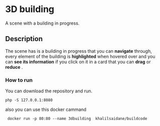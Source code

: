 # 3D building

A scene with a building in progress. 

## Description
 
The scene has is a building in progress that you can **navigate**  through, every element of the building is **highlighted** 
when hovered over and you can **see its information** if you click on it in a card that you can **drag**  or **reduce** .

### How to run

You can download the repository and run.

```
php -S 127.0.0.1:8080
```
also you can use this docker cammand

```
 docker run -p 80:80 --name 3dbuilding  khalilsaidane/buildcode
```
